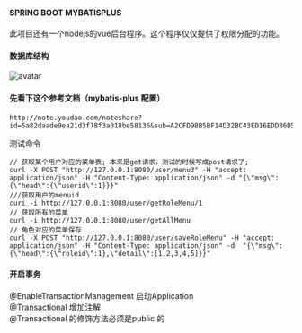 #### SPRING BOOT MYBATISPLUS
此项目还有一个nodejs的vue后台程序。这个程序仅仅提供了权限分配的功能。
#### 数据库结构
![avatar](http://qiniu.nxycdl.com/userrole.jpg)
#### 先看下这个参考文档（mybatis-plus 配置）
```$xslt
http://note.youdao.com/noteshare?id=5a82daade9ea21d3f78f3a018be58136&sub=A2CFD98B5BF14D32BC43ED16EDD86D56
```
测试命令
```$xslt
// 获取某个用户对应的菜单表; 本来是get请求，测试的时候写成post请求了;
curl -X POST "http://127.0.0.1:8080/user/menu3" -H "accept: application/json" -H "Content-Type: application/json" -d "{\"msg\":{\"head\":{\"userid\":1}}}"
///获取用户的menuid
curi -i http://127.0.0.1:8080/user/getRoleMenu/1
// 获取所有的菜单
curl -i http://127.0.0.1:8080/user/getAllMenu
// 角色对应的菜单保存
curl -X POST "http://127.0.0.1:8080/user/saveRoleMenu" -H "accept: application/json" -H "Content-Type: application/json" -d  "{\"msg\":{\"head\":{\"roleid\":1},\"detail\":[1,2,3,4,5]}}"
```
#### 开启事务
@EnableTransactionManagement 启动Application     
@Transactional 增加注解   
@Transactional 的修饰方法必须是public 的    
